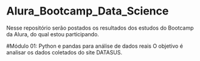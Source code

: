 # Alura_Bootcamp_Data_Science
Nesse repositório serão postados os resultados dos estudos do Bootcamp da Alura, do qual estou participando.

#Módulo 01: Python e pandas para análise de dados reais
O objetivo é analisar os dados coletados do site DATASUS. 
